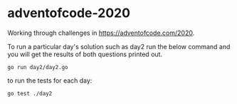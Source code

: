 # adventofcode-2020
Working through challenges in https://adventofcode.com/2020.

To run a particular day's solution such as day2 run the below command and you will get the results of both questions printed out.
```
go run day2/day2.go
```
to run the tests for each day:
```
go test ./day2  
```
